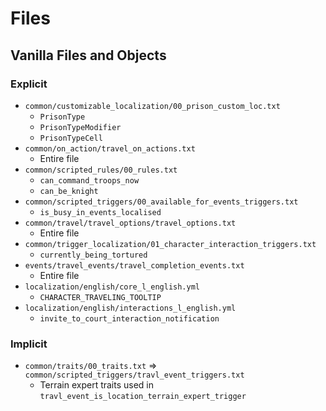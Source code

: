 # Files

## Vanilla Files and Objects

### Explicit

* `common/customizable_localization/00_prison_custom_loc.txt`
  * `PrisonType`
  * `PrisonTypeModifier`
  * `PrisonTypeCell`
* `common/on_action/travel_on_actions.txt`
  * Entire file
* `common/scripted_rules/00_rules.txt`
  * `can_command_troops_now`
  * `can_be_knight`
* `common/scripted_triggers/00_available_for_events_triggers.txt`
  * `is_busy_in_events_localised`
* `common/travel/travel_options/travel_options.txt`
  * Entire file
* `common/trigger_localization/01_character_interaction_triggers.txt`
  * `currently_being_tortured`
* `events/travel_events/travel_completion_events.txt`
  * Entire file
* `localization/english/core_l_english.yml`
  * `CHARACTER_TRAVELING_TOOLTIP`
* `localization/english/interactions_l_english.yml`
  * `invite_to_court_interaction_notification`

### Implicit

* `common/traits/00_traits.txt` => `common/scripted_triggers/travl_event_triggers.txt`
  * Terrain expert traits used in `travl_event_is_location_terrain_expert_trigger`

